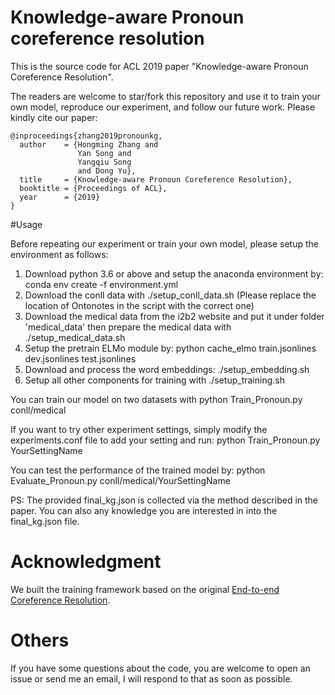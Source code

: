 # Knowledge-aware Pronoun coreference resolution

This is the source code for ACL 2019 paper "Knowledge-aware Pronoun Coreference Resolution".

The readers are welcome to star/fork this repository and use it to train your own model, reproduce our experiment, and follow our future work. Please kindly cite our paper:
```
@inproceedings{zhang2019pronounkg,
  author    = {Hongming Zhang and
               Yan Song and
               Yangqiu Song
               and Dong Yu},
  title     = {Knowledge-aware Pronoun Coreference Resolution},
  booktitle = {Proceedings of ACL},
  year      = {2019}
}
```



#Usage

Before repeating our experiment or train your own model, please setup the environment as follows:

1. Download python 3.6 or above and setup the anaconda environment by: conda env create -f environment.yml
2. Download the conll data with ./setup_conll_data.sh (Please replace the location of Ontonotes in the script with the correct one)
3. Download the medical data from the i2b2 website and put it under folder 'medical_data' then prepare the medical data with ./setup_medical_data.sh
4. Setup the pretrain ELMo module by: python cache_elmo train.jsonlines dev.jsonlines test.jsonlines
5. Download and process the word embeddings: ./setup_embedding.sh
6. Setup all other components for training with ./setup_training.sh

You can train our model on two datasets with python Train_Pronoun.py conll/medical

If you want to try other experiment settings, simply modify the experiments.conf file to add your setting and run: python Train_Pronoun.py YourSettingName

You can test the performance of the trained model by: python Evaluate_Pronoun.py conll/medical/YourSettingName

PS: The provided final_kg.json is collected via the method described in the paper. You can also any knowledge you are interested in into the final_kg.json file.
# Acknowledgment
We built the training framework based on the original [End-to-end Coreference Resolution](https://github.com/kentonl/e2e-coref).

# Others
If you have some questions about the code, you are welcome to open an issue or send me an email, I will respond to that as soon as possible.